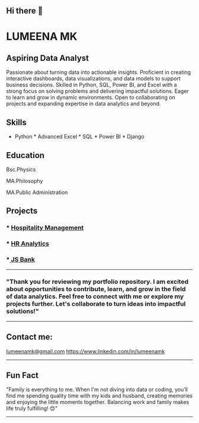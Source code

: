 ## Hi there 👋

<!--
**lumeenabdul/lumeenabdul** is a ✨ _special_ ✨ repository because its `README.md` (this file) appears on your GitHub profile.

Here are some ideas to get you started:

- 🔭 I’m currently working on ...
- 🌱 I’m currently learning ...
- 👯 I’m looking to collaborate on ...
- 🤔 I’m looking for help with ...
- 💬 Ask me about ...
- 📫 How to reach me: ...
- 😄 Pronouns: ...
- ⚡ Fun fact: ...
-->
# LUMEENA MK
## Aspiring Data Analyst 
Passionate about turning data into actionable insights. Proficient in creating interactive dashboards, data visualizations, and data models to support business decisions. Skilled in Python, SQL, Power BI, and Excel with a strong focus on solving problems and delivering impactful solutions. Eager to learn and grow in dynamic environments. Open to collaborating on projects and expanding expertise in data analytics and beyond.
## Skills

* Python   * Advanced Excel  * SQL       * Power BI  * Django
## Education 
Bsc.Physics   

MA.Philosophy

MA.Public Administration 

## Projects

### * <a href="https://github.com/lumeenabdul/Hotel-Insights-Power-BI.git"> Hospitality Management </a>

### * <a href="https://github.com/lumeenabdul/HR-analytics-PowerBI.git)"> HR Analytics  </a>
### *<a href="https://github.com/lumeenabdul/JS-Bank-dashboard.git"> JS Bank  </a> 
 

---

### "Thank you for reviewing my portfolio repository. I am excited about opportunities to contribute, learn, and grow in the field of data analytics. Feel free to connect with me or explore my projects further. Let's collaborate to turn ideas into impactful solutions!"


---

## Contact me:

lumeenamk@gmail.com 
https://www.linkedin.com/in/lumeenamk


---



## Fun Fact

"Family is everything to me. When I'm not diving into data or coding, you’ll find me spending quality time with my kids and husband, creating memories and enjoying the little moments together. Balancing work and family makes life truly fulfilling! 😊"



------
